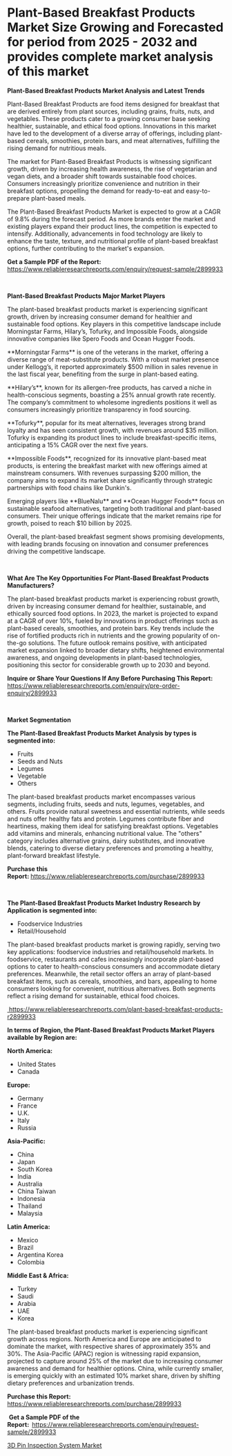 <p><h1>Plant-Based Breakfast Products Market Size Growing and Forecasted for period from 2025 - 2032 and provides complete market analysis of this market</h1></p><p><strong>Plant-Based Breakfast Products Market Analysis and Latest Trends</strong></p>
<p><p>Plant-Based Breakfast Products are food items designed for breakfast that are derived entirely from plant sources, including grains, fruits, nuts, and vegetables. These products cater to a growing consumer base seeking healthier, sustainable, and ethical food options. Innovations in this market have led to the development of a diverse array of offerings, including plant-based cereals, smoothies, protein bars, and meat alternatives, fulfilling the rising demand for nutritious meals.</p><p>The market for Plant-Based Breakfast Products is witnessing significant growth, driven by increasing health awareness, the rise of vegetarian and vegan diets, and a broader shift towards sustainable food choices. Consumers increasingly prioritize convenience and nutrition in their breakfast options, propelling the demand for ready-to-eat and easy-to-prepare plant-based meals. </p><p>The Plant-Based Breakfast Products Market is expected to grow at a CAGR of 9.8% during the forecast period. As more brands enter the market and existing players expand their product lines, the competition is expected to intensify. Additionally, advancements in food technology are likely to enhance the taste, texture, and nutritional profile of plant-based breakfast options, further contributing to the market's expansion.</p></p>
<p><strong>Get a Sample PDF of the Report:&nbsp;</strong> <a href="https://www.reliableresearchreports.com/enquiry/request-sample/2899933?utm_campaign=3585&utm_medium=2&utm_source=Github&utm_content=ia&utm_term=16032025&utm_id=plant-based-breakfast-products">https://www.reliableresearchreports.com/enquiry/request-sample/2899933</a></p>
<p>&nbsp;</p>
<p><strong>Plant-Based Breakfast Products Major Market Players</strong></p>
<p><p>The plant-based breakfast products market is experiencing significant growth, driven by increasing consumer demand for healthier and sustainable food options. Key players in this competitive landscape include Morningstar Farms, Hilary’s, Tofurky, and Impossible Foods, alongside innovative companies like Spero Foods and Ocean Hugger Foods.</p><p>**Morningstar Farms** is one of the veterans in the market, offering a diverse range of meat-substitute products. With a robust market presence under Kellogg’s, it reported approximately $500 million in sales revenue in the last fiscal year, benefiting from the surge in plant-based eating.</p><p>**Hilary’s**, known for its allergen-free products, has carved a niche in health-conscious segments, boasting a 25% annual growth rate recently. The company’s commitment to wholesome ingredients positions it well as consumers increasingly prioritize transparency in food sourcing.</p><p>**Tofurky**, popular for its meat alternatives, leverages strong brand loyalty and has seen consistent growth, with revenues around $35 million. Tofurky is expanding its product lines to include breakfast-specific items, anticipating a 15% CAGR over the next five years.</p><p>**Impossible Foods**, recognized for its innovative plant-based meat products, is entering the breakfast market with new offerings aimed at mainstream consumers. With revenues surpassing $200 million, the company aims to expand its market share significantly through strategic partnerships with food chains like Dunkin's.</p><p>Emerging players like **BlueNalu** and **Ocean Hugger Foods** focus on sustainable seafood alternatives, targeting both traditional and plant-based consumers. Their unique offerings indicate that the market remains ripe for growth, poised to reach $10 billion by 2025.</p><p>Overall, the plant-based breakfast segment shows promising developments, with leading brands focusing on innovation and consumer preferences driving the competitive landscape.</p></p>
<p>&nbsp;</p>
<p><strong>What Are The Key Opportunities For Plant-Based Breakfast Products Manufacturers?</strong></p>
<p><p>The plant-based breakfast products market is experiencing robust growth, driven by increasing consumer demand for healthier, sustainable, and ethically sourced food options. In 2023, the market is projected to expand at a CAGR of over 10%, fueled by innovations in product offerings such as plant-based cereals, smoothies, and protein bars. Key trends include the rise of fortified products rich in nutrients and the growing popularity of on-the-go solutions. The future outlook remains positive, with anticipated market expansion linked to broader dietary shifts, heightened environmental awareness, and ongoing developments in plant-based technologies, positioning this sector for considerable growth up to 2030 and beyond.</p></p>
<p><strong>Inquire or Share Your Questions If Any Before Purchasing This Report:</strong> <a href="https://www.reliableresearchreports.com/enquiry/pre-order-enquiry/2899933?utm_campaign=3585&utm_medium=2&utm_source=Github&utm_content=ia&utm_term=16032025&utm_id=plant-based-breakfast-products">https://www.reliableresearchreports.com/enquiry/pre-order-enquiry/2899933</a></p>
<p>&nbsp;</p>
<p><strong>Market Segmentation</strong></p>
<p><strong>The Plant-Based Breakfast Products Market Analysis by types is segmented into:</strong></p>
<p><ul><li>Fruits</li><li>Seeds and Nuts</li><li>Legumes</li><li>Vegetable</li><li>Others</li></ul></p>
<p><p>The plant-based breakfast products market encompasses various segments, including fruits, seeds and nuts, legumes, vegetables, and others. Fruits provide natural sweetness and essential nutrients, while seeds and nuts offer healthy fats and protein. Legumes contribute fiber and heartiness, making them ideal for satisfying breakfast options. Vegetables add vitamins and minerals, enhancing nutritional value. The "others" category includes alternative grains, dairy substitutes, and innovative blends, catering to diverse dietary preferences and promoting a healthy, plant-forward breakfast lifestyle.</p></p>
<p><strong>Purchase this Report:&nbsp;</strong><a href="https://www.reliableresearchreports.com/purchase/2899933?utm_campaign=3585&utm_medium=2&utm_source=Github&utm_content=ia&utm_term=16032025&utm_id=plant-based-breakfast-products">https://www.reliableresearchreports.com/purchase/2899933</a></p>
<p>&nbsp;</p>
<p><strong>The Plant-Based Breakfast Products Market Industry Research by Application is segmented into:</strong></p>
<p><ul><li>Foodservice Industries</li><li>Retail/Household</li></ul></p>
<p><p>The plant-based breakfast products market is growing rapidly, serving two key applications: foodservice industries and retail/household markets. In foodservice, restaurants and cafes increasingly incorporate plant-based options to cater to health-conscious consumers and accommodate dietary preferences. Meanwhile, the retail sector offers an array of plant-based breakfast items, such as cereals, smoothies, and bars, appealing to home consumers looking for convenient, nutritious alternatives. Both segments reflect a rising demand for sustainable, ethical food choices.</p></p>
<p><a href="https://www.reliableresearchreports.com/plant-based-breakfast-products-r2899933?utm_campaign=3585&utm_medium=2&utm_source=Github&utm_content=ia&utm_term=16032025&utm_id=plant-based-breakfast-products">&nbsp;https://www.reliableresearchreports.com/plant-based-breakfast-products-r2899933</a></p>
<p><strong>In terms of Region, the Plant-Based Breakfast Products Market Players available by Region are:</strong></p>
<p>
    <p> <strong> North America: </strong>
        <ul>
            <li>United States</li>
            <li>Canada</li>
        </ul>
        </p> 
    <p> <strong> Europe: </strong>
        <ul>
            <li>Germany</li>
            <li>France</li>
            <li>U.K.</li>
            <li>Italy</li>
            <li>Russia</li>
        </ul>
        </p> 
    <p> <strong> Asia-Pacific: </strong>
        <ul>
            <li>China</li>
            <li>Japan</li>
            <li>South Korea</li>
            <li>India</li>
            <li>Australia</li>
            <li>China Taiwan</li>
            <li>Indonesia</li>
            <li>Thailand</li>
            <li>Malaysia</li>
        </ul>
        </p> 
    <p> <strong> Latin America: </strong>
        <ul>
            <li>Mexico</li>
            <li>Brazil</li>
            <li>Argentina Korea</li>
            <li>Colombia</li>
        </ul>
        </p> 
    <p> <strong> Middle East & Africa: </strong>
        <ul>
            <li>Turkey</li>
            <li>Saudi</li>
            <li>Arabia</li>
            <li>UAE</li>
            <li>Korea</li>
        </ul>
    </p>
    </p>
<p><p>The plant-based breakfast products market is experiencing significant growth across regions. North America and Europe are anticipated to dominate the market, with respective shares of approximately 35% and 30%. The Asia-Pacific (APAC) region is witnessing rapid expansion, projected to capture around 25% of the market due to increasing consumer awareness and demand for healthier options. China, while currently smaller, is emerging quickly with an estimated 10% market share, driven by shifting dietary preferences and urbanization trends.</p></p>
<p><strong>Purchase this Report: </strong><a href="https://www.reliableresearchreports.com/purchase/2899933?utm_campaign=3585&utm_medium=2&utm_source=Github&utm_content=ia&utm_term=16032025&utm_id=plant-based-breakfast-products">https://www.reliableresearchreports.com/purchase/2899933</a></p>
<p>&nbsp;<strong>Get a Sample PDF of the Report:&nbsp;&nbsp;</strong><a href="https://www.reliableresearchreports.com/enquiry/request-sample/2899933?utm_campaign=3585&utm_medium=2&utm_source=Github&utm_content=ia&utm_term=16032025&utm_id=plant-based-breakfast-products">https://www.reliableresearchreports.com/enquiry/request-sample/2899933</a></p>
<p><strong></strong></p>
<p><p><a href="https://github.com/yepezkommakp/Market-Research-Report-List-1/blob/main/3d-pin-inspection-system-market.md?utm_campaign=3585&utm_medium=2&utm_source=Github&utm_content=ia&utm_term=16032025&utm_id=plant-based-breakfast-products">3D Pin Inspection System Market</a></p></p>